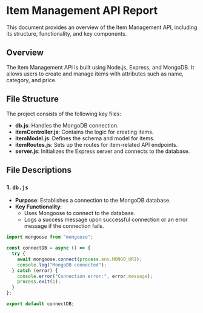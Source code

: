 # Item Management API Report

This document provides an overview of the Item Management API, including its structure, functionality, and key components.

## Overview

The Item Management API is built using Node.js, Express, and MongoDB. It allows users to create and manage items with attributes such as name, category, and price.

## File Structure

The project consists of the following key files:

- **db.js**: Handles the MongoDB connection.
- **itemController.js**: Contains the logic for creating items.
- **itemModel.js**: Defines the schema and model for items.
- **itemRoutes.js**: Sets up the routes for item-related API endpoints.
- **server.js**: Initializes the Express server and connects to the database.

## File Descriptions

### 1. `db.js`

- **Purpose**: Establishes a connection to the MongoDB database.
- **Key Functionality**:
  - Uses Mongoose to connect to the database.
  - Logs a success message upon successful connection or an error message if the connection fails.

```javascript
import mongoose from "mongoose";

const connectDB = async () => {
  try {
    await mongoose.connect(process.env.MONGO_URI);
    console.log("MongoDB connected");
  } catch (error) {
    console.error("Connection error:", error.message);
    process.exit(1);
  }
};

export default connectDB;

